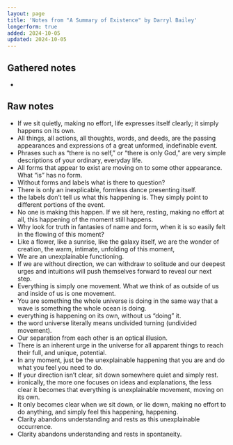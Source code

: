 ```yaml
---
layout: page
title: 'Notes from "A Summary of Existence" by Darryl Bailey'
longerform: true
added: 2024-10-05
updated: 2024-10-05
---
```




## Gathered notes

- 


## Raw notes


- If we sit quietly, making no effort, life expresses itself clearly; it simply happens on its own.
- All things, all actions, all thoughts, words, and deeds, are the passing appearances and expressions of a great unformed, indefinable event.
- Phrases such as “there is no self,” or “there is only God,” are very simple descriptions of your ordinary, everyday life.
- All forms that appear to exist are moving on to some other appearance. What “is” has no form.
- Without forms and labels what is there to question?
- There is only an inexplicable, formless dance presenting itself.
- the labels don’t tell us what this happening is. They simply point to different portions of the event.
- No one is making this happen. If we sit here, resting, making no effort at all, this happening of the moment still happens.
- Why look for truth in fantasies of name and form, when it is so easily felt in the flowing of this moment?
- Like a flower, like a sunrise, like the galaxy itself, we are the wonder of creation, the warm, intimate, unfolding of this moment,
- We are an unexplainable functioning.
- If we are without direction, we can withdraw to solitude and our deepest urges and intuitions will push themselves forward to reveal our next step.
- Everything is simply one movement. What we think of as outside of us and inside of us is one movement.
- You are something the whole universe is doing in the same way that a wave is something the whole ocean
is doing.
- everything is happening on its own, without us “doing” it.
- the word universe literally means undivided turning (undivided movement).
- Our separation from each other is an optical illusion.
- There is an inherent urge in the universe for all apparent things to reach their full, and unique, potential.
- In any moment, just be the unexplainable happening that you are and do what you feel you need to do.
- If your direction isn’t clear, sit down somewhere quiet and simply rest.
- ironically, the more one focuses on ideas and explanations, the less clear it becomes that everything is unexplainable movement, moving on its own.
- It only becomes clear when we sit down, or lie down, making no effort to do anything, and simply feel this happening, happening.
- Clarity abandons understanding and rests as this unexplainable occurrence.
- Clarity abandons understanding and rests in spontaneity.